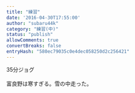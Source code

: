 ```yaml
---
title: "練習"
date: '2016-04-30T17:55:00'
author: "subaru44k"
category: "練習(中)"
status: "publish"
allowComments: true
convertBreaks: false
entryHash: "580ec79035c0e4dec058250d2c256421"
---
```

35分ジョグ<br>
<br>
富良野は寒すぎる。雪の中走った。
